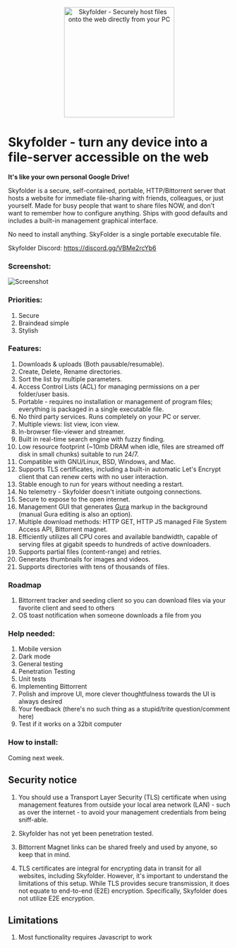 <p align="center">
  <img src="https://github.com/mu-arch/skyfolder/blob/master/hosted/logo.png" alt="Skyfolder - Securely host files onto the web directly from your PC" title="SkyFolder" width="250px" height="250px">
</p>

# Skyfolder - turn any device into a file-server accessible on the web

**It's like your own personal Google Drive!**

Skyfolder is a secure, self-contained, portable, HTTP/Bittorrent server that hosts a website for immediate file-sharing with friends, colleagues, or just yourself. Made for busy people that want to share files NOW, and don't want to remember how to configure anything. Ships with good defaults and includes a built-in management graphical interface.

No need to install anything. SkyFolder is a single portable executable file.

Skyfolder Discord: https://discord.gg/VBMe2rcYb6

### Screenshot:

![Screenshot](https://github.com/mu-arch/skyfolder/raw/master/Screenshot%202023-05-24%20at%207.36.56%20PM.webp)

### Priorities:
1. Secure
2. Braindead simple
3. Stylish

### Features:

1. Downloads & uploads (Both pausable/resumable).
2. Create, Delete, Rename directories.
3. Sort the list by multiple parameters.
4. Access Control Lists (ACL) for managing permissions on a per folder/user basis.
5. Portable - requires no installation or management of program files; everything is packaged in a single executable file.
6. No third party services. Runs completely on your PC or server.
7. Multiple views: list view, icon view.
8. In-browser file-viewer and streamer.
9. Built in real-time search engine with fuzzy finding.
10. Low resource footprint (~10mb DRAM when idle, files are streamed off disk in small chunks) suitable to run 24/7.
11. Compatible with GNU/Linux, BSD, Windows, and Mac.
12. Supports TLS certificates, including a built-in automatic Let's Encrypt client that can renew certs with no user interaction.
13. Stable enough to run for years without needing a restart.
14. No telemetry - Skyfolder doesn't initiate outgoing connections.
15. Secure to expose to the open internet.
16. Management GUI that generates [Gura](https://github.com/gura-conf/gura) markup in the background (manual Gura editing is also an option).
17. Multiple download methods: HTTP GET, HTTP JS managed File System Access API, Bittorrent magnet.
18. Efficiently utilizes all CPU cores and available bandwidth, capable of serving files at gigabit speeds to hundreds of active downloaders.
19. Supports partial files (content-range) and retries.
20. Generates thumbnails for images and videos.
21. Supports directories with tens of thousands of files.

### Roadmap

1. Bittorrent tracker and seeding client so you can download files via your favorite client and seed to others
2. OS toast notification when someone downloads a file from you

### Help needed:

1. Mobile version
2. Dark mode
3. General testing
4. Penetration Testing
5. Unit tests
6. Implementing Bittorrent
7. Polish and improve UI, more clever thoughtfulness towards the UI is always desired
8. Your feedback (there's no such thing as a stupid/trite question/comment here)
9. Test if it works on a 32bit computer

### How to install:

Coming next week.

## Security notice

1. You should use a Transport Layer Security (TLS) certificate when using management features from outside your local area network (LAN) - such as over the internet - to avoid your management credentials from being sniff-able.

2. Skyfolder has not yet been penetration tested.

3. Bittorrent Magnet links can be shared freely and used by anyone, so keep that in mind.

4. TLS certificates are integral for encrypting data in transit for all websites, including Skyfolder. However, it's important to understand the limitations of this setup. While TLS provides secure transmission, it does not equate to end-to-end (E2E) encryption. Specifically, Skyfolder does not utilize E2E encryption.

## Limitations

1. Most functionality requires Javascript to work
